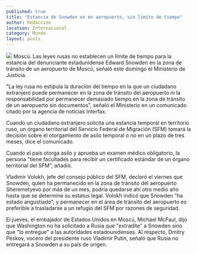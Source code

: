 ```yaml
---
published: true
title: "Estancia de Snowden en en aeropuerto, sin límite de tiempo"
author: Redacción
location: Internacional
category: Mundo
layout: posts
---
```


![](http://i.imgur.com/SsonB1qm.jpg)
Moscú. Las leyes rusas no establecen un límite de tiempo para la estancia del denunciante estadunidense Edward Snowden en la zona de tránsito de un aeropuerto de Moscú, señaló este domingo el Ministerio de Justicia.

"La ley rusa no estipula la duración del tiempo en la que un ciudadano extranjero puede permanecer en la zona de tránsito del aeropuerto ni la responsabilidad por permanecer demasiado tiempo en la zona de tránsito de un aeropuerto sin documentos", señaló el Ministerio en un comunicado citado por la agencia de noticias Interfax.

Cuando un ciudadano extranjero solicita una estancia temporal en territorio ruso, un órgano territorial del Servicio Federal de Migración (SFM) tomará la decisión sobre el otorgamiento de asilo temporal o no en un plazo de tres meses, dice el comunicado.

Cuando el país otorga asilo y aprueba un examen médico obligatorio, la persona "tiene facultades para recibir un certificado estándar de un órgano territorial del SFM", añadió.

Vladimir Volokh, jefe del consejo público del SFM, declaró el viernes que Snowden, quien ha permanecido en la zona de tránsito del aeropuerto Sheremetyevo por más de un mes, podría quedarse ahí otro medio año hasta que se determine su estatus legal. Volokh indicó que Snowden "ha estado angustiado", y permanecer en el área de tránsito del aeropuerto es preferible a trasladarse a un refugio del SFM por razones de seguridad.

El jueves, el embajador de Estados Unidos en Moscú, Michael McFaul, dijo que Washington no ha solicitado a Rusia que "extradite" a Snowden sino que "lo entregue" a las autoridades estadounidenses. Al respecto, Dmitry Peskov, vocero del presidente ruso Vladimir Putin, señaló que Rusia no entregará a Snowden a su país de origen.
